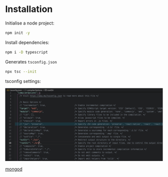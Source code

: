 # Installation

Initialise a node project:

```bash
npm init -y
```

Install dependencies:

```bash
npm i -D typescript
```

Generates `tsconfig.json`

```bash
npx tsc --init
```

tsconfig settings:

![tsconfig](imgs/tsconfig.png)

[mongod](https://github.com/exqir/mongad#readme)

